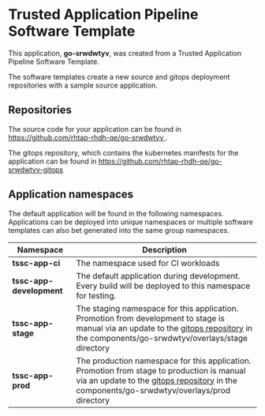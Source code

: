 # Trusted Application Pipeline Software Template

This application, **go-srwdwtyv**, was created from a Trusted Application Pipeline Software Template.

The software templates create a new source and gitops deployment repositories with a sample source application. 

## Repositories

The source code for your application can be found in [https://github.com/rhtap-rhdh-qe/go-srwdwtyv ](https://github.com/rhtap-rhdh-qe/go-srwdwtyv ).
 
The gitops repository, which contains the kubernetes manifests for the application can be found in 
[https://github.com/rhtap-rhdh-qe/go-srwdwtyv-gitops ](https://github.com/rhtap-rhdh-qe/go-srwdwtyv-gitops ) 

## Application namespaces 

The default application will be found in the following namespaces. Applications can be deployed into unique namespaces or multiple software templates can also bet generated into the same group namespaces.  

|  Namespace   |  Description   |  
| -------- | -------- |
| **tssc-app-ci** | The namespace used for CI workloads |
| **tssc-app-development** | The default application during development. Every build will be deployed to this namespace for testing. |
| **tssc-app-stage** | The staging namespace for this application. Promotion from development to stage is manual via an update to the [gitops repository](https://github.com/rhtap-rhdh-qe/go-srwdwtyv-gitops ) in the components/go-srwdwtyv/overlays/stage directory |
| **tssc-app-prod** | The production namespace for this application. Promotion from stage to production is manual via an update to the [gitops repository](https://github.com/rhtap-rhdh-qe/go-srwdwtyv-gitops ) in the components/go-srwdwtyv/overlays/prod directory |